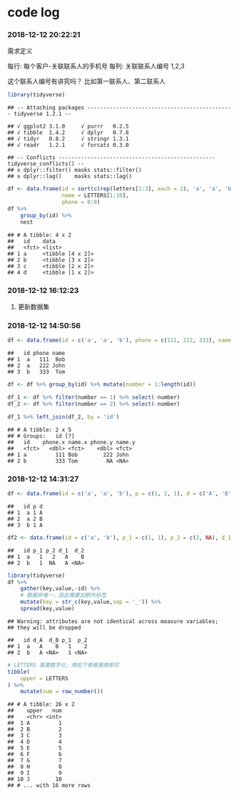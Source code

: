 code log
================

### 2018-12-12 20:22:21

需求定义

每行: 每个客户-关联联系人的手机号 每列: 关联联系人编号 1,2,3

这个联系人编号有讲究吗？
    比如第一联系人、第二联系人

``` r
library(tidyverse)
```

    ## -- Attaching packages ---------------------------------------------- tidyverse 1.2.1 --

    ## √ ggplot2 3.1.0     √ purrr   0.2.5
    ## √ tibble  1.4.2     √ dplyr   0.7.8
    ## √ tidyr   0.8.2     √ stringr 1.3.1
    ## √ readr   1.2.1     √ forcats 0.3.0

    ## -- Conflicts ------------------------------------------------- tidyverse_conflicts() --
    ## x dplyr::filter() masks stats::filter()
    ## x dplyr::lag()    masks stats::lag()

``` r
df <- data.frame(id = sort(c(rep(letters[1:3], each = 2), 'a', 'a', 'b', 'd')),
                 name = LETTERS[1:10],
                 phone = 0:9)
df %>% 
    group_by(id) %>% 
    nest
```

    ## # A tibble: 4 x 2
    ##   id    data            
    ##   <fct> <list>          
    ## 1 a     <tibble [4 x 2]>
    ## 2 b     <tibble [3 x 2]>
    ## 3 c     <tibble [2 x 2]>
    ## 4 d     <tibble [1 x 2]>

### 2018-12-12 16:12:23

1.  更新数据集

### 2018-12-12 14:50:56

``` r
df <- data.frame(id = c('a', 'a', 'b'), phone = c(111, 222, 333), name = c('Bob', 'John', 'Tom')); df
```

    ##   id phone name
    ## 1  a   111  Bob
    ## 2  a   222 John
    ## 3  b   333  Tom

``` r
df <- df %>% group_by(id) %>% mutate(number = 1:length(id))

df_1 <- df %>% filter(number == 1) %>% select(-number)
df_2 <- df %>% filter(number == 2) %>% select(-number)

df_1 %>% left_join(df_2, by = 'id')
```

    ## # A tibble: 2 x 5
    ## # Groups:   id [?]
    ##   id    phone.x name.x phone.y name.y
    ##   <fct>   <dbl> <fct>    <dbl> <fct> 
    ## 1 a         111 Bob        222 John  
    ## 2 b         333 Tom         NA <NA>

### 2018-12-12 14:31:27

``` r
df <- data.frame(id = c('a', 'a', 'b'), p = c(1, 2, 1), d = c('A', 'B', 'A')); df
```

    ##   id p d
    ## 1  a 1 A
    ## 2  a 2 B
    ## 3  b 1 A

``` r
df2 <- data.frame(id = c('a', 'b'), p_1 = c(1, 1), p_2 = c(2, NA), d_1 = c('A', 'A'), d_2 = c('B', NA)); df2
```

    ##   id p_1 p_2 d_1  d_2
    ## 1  a   1   2   A    B
    ## 2  b   1  NA   A <NA>

``` r
library(tidyverse)
df %>%
    gather(key,value,-id) %>% 
    # 数据非唯一，因此需要加额外标签
    mutate(key = str_c(key,value,sep = '_')) %>% 
    spread(key,value)
```

    ## Warning: attributes are not identical across measure variables;
    ## they will be dropped

    ##   id d_A  d_B p_1  p_2
    ## 1  a   A    B   1    2
    ## 2  b   A <NA>   1 <NA>

``` r
# LETTERS 需要数字化，用如下表格替换即可
tibble(
    upper = LETTERS
) %>% 
    mutate(num = row_number())
```

    ## # A tibble: 26 x 2
    ##    upper   num
    ##    <chr> <int>
    ##  1 A         1
    ##  2 B         2
    ##  3 C         3
    ##  4 D         4
    ##  5 E         5
    ##  6 F         6
    ##  7 G         7
    ##  8 H         8
    ##  9 I         9
    ## 10 J        10
    ## # ... with 16 more rows
